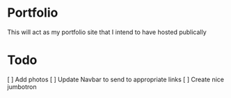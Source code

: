 # Portfolio
This will act as my portfolio site that I intend to have hosted publically

# Todo
[ ] Add photos
[ ] Update Navbar to send to appropriate links
[ ] Create nice jumbotron
